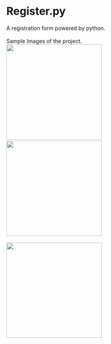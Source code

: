 # Register.py
A registration form powered by python.
<br />
<br />
Sample Images of the project.
<br />
<img src = "https://user-images.githubusercontent.com/80143440/228341673-d1bb1e1b-6a4c-47a2-94a8-a4c3710ba976.png" height="250" weight="250">&nbsp; &nbsp; &nbsp;<img src = "https://user-images.githubusercontent.com/80143440/228341809-617b81a6-f378-4b66-aba4-e5c238e32b57.png" height="250" weight="250"> 
<br /><br />
<img src = "https://user-images.githubusercontent.com/80143440/228341852-e1db1d36-77dd-4167-983d-4611fa7a0009.png" height="250" weight="250">

